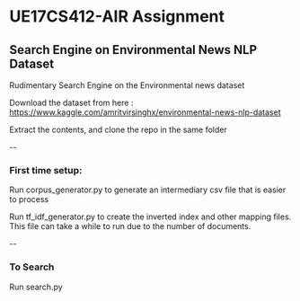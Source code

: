 # UE17CS412-AIR Assignment 
## Search Engine on Environmental News NLP Dataset
Rudimentary Search Engine on the Environmental news dataset

Download the dataset from here : https://www.kaggle.com/amritvirsinghx/environmental-news-nlp-dataset

Extract the contents, and clone the repo in the same folder

--

### First time setup:
Run corpus_generator.py to generate an intermediary csv file that is easier to process

Run tf_idf_generator.py to create the inverted index and other mapping files. This file can take a while to run due to the number of documents.

--

### To Search
Run search.py
